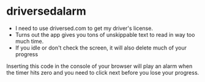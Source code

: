 # driversedalarm

- I need to use driversed.com to get my driver's license.
- Turns out the app gives you tons of unskippable text to read in way too much time.
- If you idle or don't check the screen, it will also delete much of your progress

Inserting this code in the console of your browser will play an alarm when the timer hits zero and you need to click next before you lose your progress.
